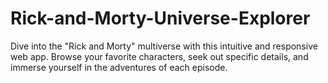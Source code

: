 # Rick-and-Morty-Universe-Explorer
Dive into the "Rick and Morty" multiverse with this intuitive and responsive web app. Browse your favorite characters, seek out specific details, and immerse yourself in the adventures of each episode.

